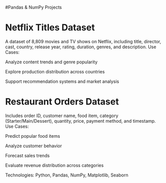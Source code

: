#Pandas & NumPy Projects

# Netflix Titles Dataset
A dataset of 8,809 movies and TV shows on Netflix, including title, director, cast, country, release year, rating, duration, genres, and description.
Use Cases:

Analyze content trends and genre popularity

Explore production distribution across countries

Support recommendation systems and market analysis

# Restaurant Orders Dataset
Includes order ID, customer name, food item, category (Starter/Main/Dessert), quantity, price, payment method, and timestamp.
Use Cases:

Predict popular food items

Analyze customer behavior

Forecast sales trends

Evaluate revenue distribution across categories

Technologies: Python, Pandas, NumPy, Matplotlib, Seaborn